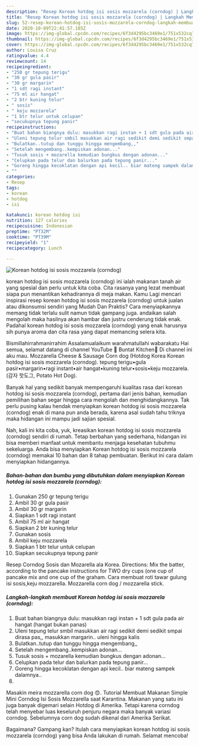 ```yaml
---
description: "Resep Korean hotdog isi sosis mozzarela (corndog) | Langkah Membuat Korean hotdog isi sosis mozzarela (corndog) Yang Enak Dan Lezat"
title: "Resep Korean hotdog isi sosis mozzarela (corndog) | Langkah Membuat Korean hotdog isi sosis mozzarela (corndog) Yang Enak Dan Lezat"
slug: 52-resep-korean-hotdog-isi-sosis-mozzarela-corndog-langkah-membuat-korean-hotdog-isi-sosis-mozzarela-corndog-yang-enak-dan-lezat
date: 2020-10-09T22:41:57.185Z
image: https://img-global.cpcdn.com/recipes/6f3d4295bc3469e1/751x532cq70/korean-hotdog-isi-sosis-mozzarela-corndog-foto-resep-utama.jpg
thumbnail: https://img-global.cpcdn.com/recipes/6f3d4295bc3469e1/751x532cq70/korean-hotdog-isi-sosis-mozzarela-corndog-foto-resep-utama.jpg
cover: https://img-global.cpcdn.com/recipes/6f3d4295bc3469e1/751x532cq70/korean-hotdog-isi-sosis-mozzarela-corndog-foto-resep-utama.jpg
author: Louisa Cruz
ratingvalue: 4.4
reviewcount: 14
recipeingredient:
- "250 gr tepung terigu"
- "30 gr gula pasir"
- "30 gr margarin"
- "1 sdt ragi instant"
- "75 ml air hangat"
- "2 btr kuning telur"
- " sosis"
- " keju mozzarela"
- "1 btr telur untuk celupan"
- "secukupnya tepung panir"
recipeinstructions:
- "Buat bahan biangnya dulu: masukkan ragi instan + 1 sdt gula pada air hangat (hangat bukan panas)"
- "Uleni tepung telur smbil masukkan air ragi sedikit demi sedikit smpai dirasa pas,, masukkan margarin.. uleni hingga kalis"
- "Bulatkan..tutup dan tunggu hingga mengembang,,"
- "Setelah mengembang..kempiskan adonan..."
- "Tusuk sosis + mozarella kemudian bungkus dengan adonan..."
- "Celupkan pada telur dan balurkan pada tepung panir..."
- "Goreng hingga kecoklatan dengan api kecil.. biar mateng sampek dalamnya.."
- ""
categories:
- Resep
tags:
- korean
- hotdog
- isi

katakunci: korean hotdog isi 
nutrition: 127 calories
recipecuisine: Indonesian
preptime: "PT32M"
cooktime: "PT39M"
recipeyield: "1"
recipecategory: Lunch

---
```



![Korean hotdog isi sosis mozzarela (corndog)](https://img-global.cpcdn.com/recipes/6f3d4295bc3469e1/751x532cq70/korean-hotdog-isi-sosis-mozzarela-corndog-foto-resep-utama.jpg)


korean hotdog isi sosis mozzarela (corndog) ini ialah makanan tanah air yang spesial dan perlu untuk kita coba. Cita rasanya yang lezat membuat siapa pun menantikan kehadirannya di meja makan.
Kamu Lagi mencari inspirasi resep korean hotdog isi sosis mozzarela (corndog) untuk jualan atau dikonsumsi sendiri yang Mudah Dan Praktis? Cara menyiapkannya memang tidak terlalu sulit namun tidak gampang juga. andaikan salah mengolah maka hasilnya akan hambar dan justru cenderung tidak enak. Padahal korean hotdog isi sosis mozzarela (corndog) yang enak harusnya sih punya aroma dan cita rasa yang dapat memancing selera kita.

Bismillahirrahmanirrahim Assalamualaikum warahmatullahi wabarakatu Hai semua, selamat datang di channel YouTube 🌸 Buntat Kitchen🌸 Di channel ini aku mau. Mozzarella Cheese &amp; Sausage Corn dog (Hotdog Korea Korean hotdog isi sosis mozzarela (corndog). tepung terigu•gula pasir•margarin•ragi instant•air hangat•kuning telur•sosis•keju mozzarela. (감자 핫도그, Potato Hot Dog).

Banyak hal yang sedikit banyak mempengaruhi kualitas rasa dari korean hotdog isi sosis mozzarela (corndog), pertama dari jenis bahan, kemudian pemilihan bahan segar hingga cara mengolah dan menghidangkannya. Tak perlu pusing kalau hendak menyiapkan korean hotdog isi sosis mozzarela (corndog) enak di mana pun anda berada, karena asal sudah tahu triknya maka hidangan ini mampu jadi sajian spesial.


Nah, kali ini kita coba, yuk, kreasikan korean hotdog isi sosis mozzarela (corndog) sendiri di rumah. Tetap berbahan yang sederhana, hidangan ini bisa memberi manfaat untuk membantu menjaga kesehatan tubuhmu sekeluarga. Anda bisa menyiapkan Korean hotdog isi sosis mozzarela (corndog) memakai 10 bahan dan 8 tahap pembuatan. Berikut ini cara dalam menyiapkan hidangannya.

<!--inarticleads1-->

##### Bahan-bahan dan bumbu yang dibutuhkan dalam menyiapkan Korean hotdog isi sosis mozzarela (corndog):

1. Gunakan 250 gr tepung terigu
1. Ambil 30 gr gula pasir
1. Ambil 30 gr margarin
1. Siapkan 1 sdt ragi instant
1. Ambil 75 ml air hangat
1. Siapkan 2 btr kuning telur
1. Gunakan  sosis
1. Ambil  keju mozzarela
1. Siapkan 1 btr telur untuk celupan
1. Siapkan secukupnya tepung panir


Resep Corndog Sosis dan Mozarella ala Korea. Directions: Mix the batter, according to the pancake instructions for TWO dry cups (one cup of pancake mix and one cup of the graham. Cara membuat roti tawar gulung isi sosis,keju mozzarella. Mozzarella corn dog / mozzarella stick. 

<!--inarticleads2-->

##### Langkah-langkah membuat Korean hotdog isi sosis mozzarela (corndog):

1. Buat bahan biangnya dulu: masukkan ragi instan + 1 sdt gula pada air hangat (hangat bukan panas)
1. Uleni tepung telur smbil masukkan air ragi sedikit demi sedikit smpai dirasa pas,, masukkan margarin.. uleni hingga kalis
1. Bulatkan..tutup dan tunggu hingga mengembang,,
1. Setelah mengembang..kempiskan adonan...
1. Tusuk sosis + mozarella kemudian bungkus dengan adonan...
1. Celupkan pada telur dan balurkan pada tepung panir...
1. Goreng hingga kecoklatan dengan api kecil.. biar mateng sampek dalamnya..
1. 


Masakin meira mozzarella corn dog 😍. Tutorial Membuat Makanan Simple Mini Corndog Isi Sosis Mozzarella saat Karantina. Makanan yang satu ini juga banyak digemari selain Hotdog di Amerika. Tetapi karena corndog telah menyebar luas keseluruh penjuru negara maka banyak variasi corndog. Sebelumnya corn dog sudah dikenal dari Amerika Serikat. 

Bagaimana? Gampang kan? Itulah cara menyiapkan korean hotdog isi sosis mozzarela (corndog) yang bisa Anda lakukan di rumah. Selamat mencoba!
